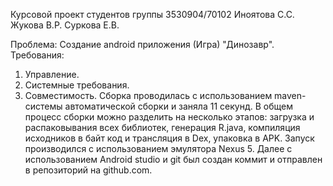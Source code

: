 Курсовой проект студентов группы 3530904/70102 Иноятова С.С. Жукова В.Р. Суркова Е.В.

Проблема: Создание android приложения (Игра) "Динозавр".
Требования:
1) Управление.
2) Системные требования.
3) Совместимость. 
Сборка проводилась с использованием maven- системы автоматической сборки и заняла 11 секунд. В общем процесс сборки можно разделить на несколько этапов: загрузка и распаковывания всех библиотек, генерация R.java, компиляция исходников в байт код и трансляция в Dex, упаковка в APK. Запуск производился с использованием эмулятора Nexus 5. Далее с использованием Android studio и git был создан коммит и отправлен в репозиторий на github.com.
